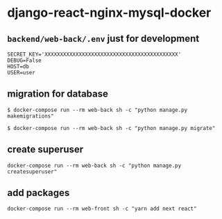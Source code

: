# django-react-nginx-mysql-docker

## `backend/web-back/.env` just for development

```
SECRET_KEY='XXXXXXXXXXXXXXXXXXXXXXXXXXXXXXXXXXXXXXXXXXX'
DEBUG=False
HOST=db
USER=user
```

## migration for database
```
$ docker-compose run --rm web-back sh -c "python manage.py makemigrations"

$ docker-compose run --rm web-back sh -c "python manage.py migrate"
```

## create superuser

```
docker-compose run --rm web-back sh -c "python manage.py createsuperuser"
```

## add packages

```
docker-compose run --rm web-front sh -c "yarn add next react"
```
